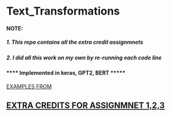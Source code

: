 # Text_Transformations

#### NOTE: 
#####    1. This repo contains all the extra credit assignmnets
#####    2. I did all this work on my own by re-running each code line

#### **** Implemented in keras, GPT2, BERT *****



[EXAMPLES FROM](https://keras.io/examples/nlp/text_classification_with_transformer/)

## [EXTRA CREDITS FOR ASSIGNMNET 1,2,3](https://github.com/srilalithaveerubhotla/Advanced_DeepLearning_ExtraCredits)
